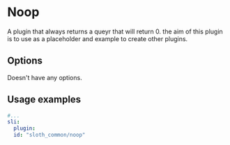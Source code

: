 # Noop

A plugin that always returns a queyr that will return 0. the aim of this plugin is to use as a placeholder and example to create other plugins.

## Options

Doesn't have any options.

## Usage examples

```yaml
#...
sli:
  plugin:
  id: "sloth_common/noop"
```

